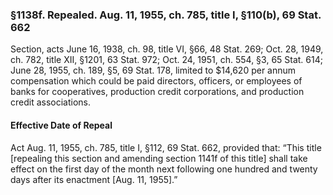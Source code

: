 ### §1138f. Repealed. Aug. 11, 1955, ch. 785, title I, §110(b), 69 Stat. 662 ###

Section, acts June 16, 1938, ch. 98, title VI, §66, 48 Stat. 269; Oct. 28, 1949, ch. 782, title XII, §1201, 63 Stat. 972; Oct. 24, 1951, ch. 554, §3, 65 Stat. 614; June 28, 1955, ch. 189, §5, 69 Stat. 178, limited to $14,620 per annum compensation which could be paid directors, officers, or employees of banks for cooperatives, production credit corporations, and production credit associations.

#### Effective Date of Repeal ####

Act Aug. 11, 1955, ch. 785, title I, §112, 69 Stat. 662, provided that: “This title [repealing this section and amending section 1141f of this title] shall take effect on the first day of the month next following one hundred and twenty days after its enactment [Aug. 11, 1955].”